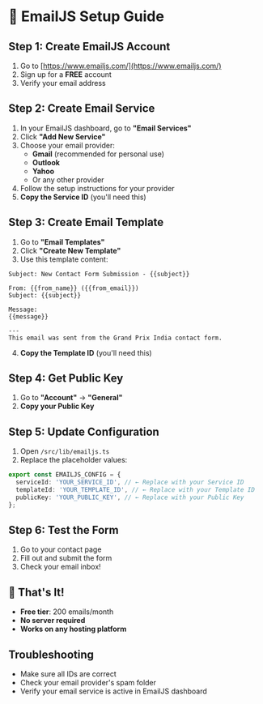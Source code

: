 # 📧 EmailJS Setup Guide

## Step 1: Create EmailJS Account
1. Go to [https://www.emailjs.com/](https://www.emailjs.com/)
2. Sign up for a **FREE** account
3. Verify your email address

## Step 2: Create Email Service
1. In your EmailJS dashboard, go to **"Email Services"**
2. Click **"Add New Service"**
3. Choose your email provider:
   - **Gmail** (recommended for personal use)
   - **Outlook**
   - **Yahoo**
   - Or any other provider
4. Follow the setup instructions for your provider
5. **Copy the Service ID** (you'll need this)

## Step 3: Create Email Template
1. Go to **"Email Templates"**
2. Click **"Create New Template"**
3. Use this template content:

```
Subject: New Contact Form Submission - {{subject}}

From: {{from_name}} ({{from_email}})
Subject: {{subject}}

Message:
{{message}}

---
This email was sent from the Grand Prix India contact form.
```

4. **Copy the Template ID** (you'll need this)

## Step 4: Get Public Key
1. Go to **"Account"** → **"General"**
2. **Copy your Public Key**

## Step 5: Update Configuration
1. Open `/src/lib/emailjs.ts`
2. Replace the placeholder values:

```typescript
export const EMAILJS_CONFIG = {
  serviceId: 'YOUR_SERVICE_ID', // ← Replace with your Service ID
  templateId: 'YOUR_TEMPLATE_ID', // ← Replace with your Template ID
  publicKey: 'YOUR_PUBLIC_KEY', // ← Replace with your Public Key
};
```

## Step 6: Test the Form
1. Go to your contact page
2. Fill out and submit the form
3. Check your email inbox!

## 🎉 That's It!
- **Free tier**: 200 emails/month
- **No server required**
- **Works on any hosting platform**

## Troubleshooting
- Make sure all IDs are correct
- Check your email provider's spam folder
- Verify your email service is active in EmailJS dashboard
